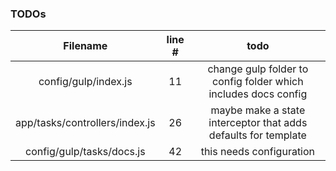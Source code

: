 ### TODOs
| Filename | line # | todo
|:--------:|:------:|:------:
| config/gulp/index.js | 11 | change gulp folder to config folder which includes docs config
| app/tasks/controllers/index.js | 26 | maybe make a state interceptor that adds defaults for template
| config/gulp/tasks/docs.js | 42 | this needs configuration